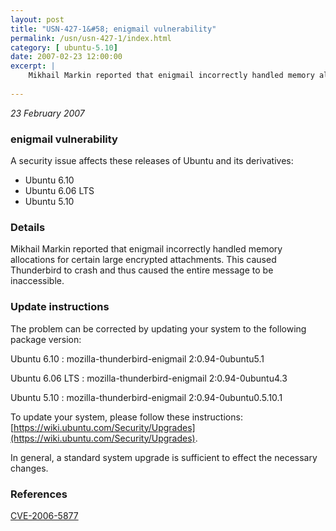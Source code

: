 ```yaml
---
layout: post
title: "USN-427-1&#58; enigmail vulnerability"
permalink: /usn/usn-427-1/index.html
category: [ ubuntu-5.10]
date: 2007-02-23 12:00:00
excerpt: |
    Mikhail Markin reported that enigmail incorrectly handled memory allocations for certain large encrypted attachments. This caused Thunderbird to crash and thus caused the entire message to be inaccessible.
    
--- 
```

 
 

*23 February 2007*

### enigmail vulnerability

A security issue affects these releases of Ubuntu and its derivatives:

* Ubuntu 6.10
* Ubuntu 6.06 LTS
* Ubuntu 5.10

### Details

Mikhail Markin reported that enigmail incorrectly handled memory allocations for certain large encrypted attachments. This caused Thunderbird to crash and thus caused the entire message to be inaccessible.

### Update instructions

The problem can be corrected by updating your system to the following package version:

Ubuntu 6.10
 : mozilla-thunderbird-enigmail <span>2:0.94-0ubuntu5.1</span>

Ubuntu 6.06 LTS
 : mozilla-thunderbird-enigmail <span>2:0.94-0ubuntu4.3</span>

Ubuntu 5.10
 : mozilla-thunderbird-enigmail <span>2:0.94-0ubuntu0.5.10.1</span>

To update your system, please follow these instructions: [https://wiki.ubuntu.com/Security/Upgrades](https://wiki.ubuntu.com/Security/Upgrades).

In general, a standard system upgrade is sufficient to effect the necessary changes.

### References

 
 [CVE-2006-5877](http://people.ubuntu.com/~ubuntu-security/cve/CVE-2006-5877)
 

